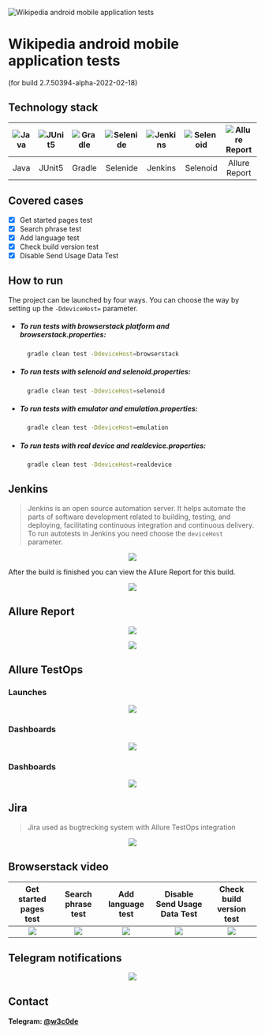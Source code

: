 ![](https://github.com/w3code/mobile-auto-project/blob/ae214a2b3f0579314588b6d42a60641563e5589a/assets/icons/wikipedia_logo.svg "Wikipedia android mobile application tests")

# Wikipedia android mobile application tests

(for build 2.7.50394-alpha-2022-02-18)

## Technology stack

|![](https://github.com/w3code/mobile-auto-project/blob/ae214a2b3f0579314588b6d42a60641563e5589a/assets/icons/java.svg "Java")|![](https://github.com/w3code/mobile-auto-project/blob/ae214a2b3f0579314588b6d42a60641563e5589a/assets/icons/junit5.svg "JUnit5")|![](https://github.com/w3code/mobile-auto-project/blob/ae214a2b3f0579314588b6d42a60641563e5589a/assets/icons/gradle.svg "Gradle")|![](https://github.com/w3code/mobile-auto-project/blob/ae214a2b3f0579314588b6d42a60641563e5589a/assets/icons/selenide.svg "Selenide")|![](https://github.com/w3code/mobile-auto-project/blob/ae214a2b3f0579314588b6d42a60641563e5589a/assets/icons/jenkins.svg "Jenkins")|![](https://github.com/w3code/mobile-auto-project/blob/ae214a2b3f0579314588b6d42a60641563e5589a/assets/icons/selenoid.svg "Selenoid")|![](https://github.com/w3code/mobile-auto-project/blob/ae214a2b3f0579314588b6d42a60641563e5589a/assets/icons/allurereport.svg "Allure Report")|![](https://github.com/w3code/mobile-auto-project/blob/ae214a2b3f0579314588b6d42a60641563e5589a/assets/icons/alluretestops.svg "Allure TestOps")|![](https://github.com/w3code/mobile-auto-project/blob/ae214a2b3f0579314588b6d42a60641563e5589a/assets/icons/jira.svg "Jira")|![](https://github.com/w3code/mobile-auto-project/blob/ae214a2b3f0579314588b6d42a60641563e5589a/assets/icons/telegram.svg "Telegram")|
| :--------: |:--------: | :--------: | :--------: | :--------: | :--------: | :--------: | :--------: | :--------: | :--------: |
| Java | JUnit5 | Gradle | Selenide | Jenkins | Selenoid | Allure Report | Allure TestOps | Jira | Telegram

## Covered cases

- [x] Get started pages test
- [x] Search phrase test
- [x] Add language test
- [x] Check build version test
- [x] Disable Send Usage Data Test

## How to run

The project can be launched by four ways. You can choose the way by setting up the `-DdeviceHost=` parameter.

- ##### To run tests with browserstack platform and browserstack.properties:

    ```sh
      gradle clean test -DdeviceHost=browserstack
    ```

- ##### To run tests with selenoid and selenoid.properties:

    ```sh
      gradle clean test -DdeviceHost=selenoid
    ```

- ##### To run tests with emulator and emulation.properties:

    ```sh
      gradle clean test -DdeviceHost=emulation
    ```

- ##### To run tests with real device and realdevice.properties:

    ```sh
      gradle clean test -DdeviceHost=realdevice
    ```

## Jenkins

> Jenkins is an open source automation server. It helps automate 
> the parts of software development related to building, testing, 
> and deploying, facilitating continuous integration and continuous delivery.
> To run autotests in Jenkins you need choose the `deviceHost` parameter.

<p align="center">
  <img src="https://github.com/w3code/mobile-auto-project/raw/main/assets/screenshots/jenkins_params.png">
</p>

After the build is finished you can view the Allure Report for this build.

<p align="center">
  <img src="https://github.com/w3code/mobile-auto-project/raw/main/assets/screenshots/jenkins_project.png">
</p>

## Allure Report

<p align="center">
  <img src="https://github.com/w3code/mobile-auto-project/raw/main/assets/screenshots/allure_report_1.png">
</p>

<p align="center">
  <img src="https://github.com/w3code/mobile-auto-project/raw/main/assets/screenshots/allure_report_2.png">
</p>

## Allure TestOps

### Launches

<p align="center">
  <img src="https://github.com/w3code/mobile-auto-project/raw/main/assets/screenshots/allure_testops_launches.png">
</p>

### Dashboards

<p align="center">
  <img src="https://github.com/w3code/mobile-auto-project/raw/main/assets/screenshots/allure_testops_dashboards.png">
</p>

### Dashboards

<p align="center">
  <img src="https://github.com/w3code/mobile-auto-project/raw/main/assets/screenshots/allure_testops_testresults.png">
</p>

## Jira

> Jira used as bugtrecking system with Allure TestOps integration

<p align="center">
  <img src="https://github.com/w3code/mobile-auto-project/raw/main/assets/screenshots/jira.png">
</p>

## Browserstack video

| Get started pages test | Search phrase test | Add language test | Disable Send Usage Data Test | Check build version test |
| :--------: |:--------: | :--------: | :--------: | :--------: |
| ![](https://github.com/w3code/mobile-auto-project/raw/main/assets/gif/getstartedtest.gif) | ![](https://github.com/w3code/mobile-auto-project/raw/main/assets/gif/searchtest.gif) | ![](https://github.com/w3code/mobile-auto-project/raw/main/assets/gif/addlanguagetest.gif) | ![](https://github.com/w3code/mobile-auto-project/raw/main/assets/gif/senddatatest.gif) | ![](https://github.com/w3code/mobile-auto-project/raw/main/assets/gif/buildversiontest.gif) |



## Telegram notifications

<p align="center">
  <img src="https://github.com/w3code/mobile-auto-project/raw/main/assets/screenshots/tlg.jpg">
</p>

## Contact

#### Telegram: [@w3c0de](https://t.me/w3c0de)